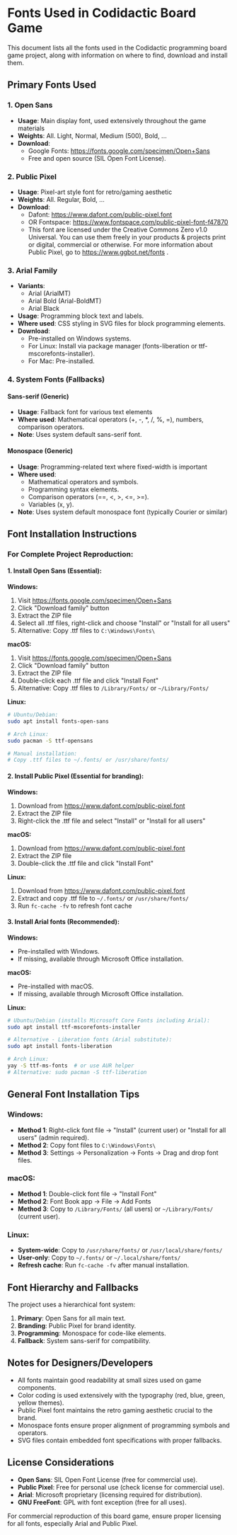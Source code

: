# Fonts Used in Codidactic Board Game

This document lists all the fonts used in the Codidactic programming board game project, along with information on where to find, download and install them.

## Primary Fonts Used

### 1. Open Sans
- **Usage**: Main display font, used extensively throughout the game materials
- **Weights**: All. Light, Normal, Medium (500), Bold, ...
- **Download**: 
  - Google Fonts: https://fonts.google.com/specimen/Open+Sans
  - Free and open source (SIL Open Font License).

### 2. Public Pixel
- **Usage**: Pixel-art style font for retro/gaming aesthetic
- **Weights**: All. Regular, Bold, ...
- **Download**:
  - Dafont: https://www.dafont.com/public-pixel.font
  - OR Fontspace: https://www.fontspace.com/public-pixel-font-f47870
  - This font are licensed under the Creative Commons Zero v1.0 Universal. You can use them freely in your products & projects print or digital, commercial or otherwise. For more information about Public Pixel, go to https://www.ggbot.net/fonts .

### 3. Arial Family
- **Variants**: 
  - Arial (ArialMT)
  - Arial Bold (Arial-BoldMT)
  - Arial Black
- **Usage**: Programming block text and labels.
- **Where used**: CSS styling in SVG files for block programming elements.
- **Download**: 
  - Pre-installed on Windows systems.
  - For Linux: Install via package manager (fonts-liberation or ttf-mscorefonts-installer).
  - For Mac: Pre-installed.

### 4. System Fonts (Fallbacks)

#### Sans-serif (Generic)
- **Usage**: Fallback font for various text elements
- **Where used**: Mathematical operators (+, -, *, /, %, =), numbers, comparison operators.
- **Note**: Uses system default sans-serif font.

#### Monospace (Generic)
- **Usage**: Programming-related text where fixed-width is important
- **Where used**: 
  - Mathematical operators and symbols.
  - Programming syntax elements.
  - Comparison operators (==, <, >, <=, >=).
  - Variables (x, y).
- **Note**: Uses system default monospace font (typically Courier or similar)

## Font Installation Instructions

### For Complete Project Reproduction:

#### 1. **Install Open Sans** (Essential):

**Windows:**
1. Visit https://fonts.google.com/specimen/Open+Sans
2. Click "Download family" button
3. Extract the ZIP file
4. Select all .ttf files, right-click and choose "Install" or "Install for all users"
5. Alternative: Copy .ttf files to `C:\Windows\Fonts\`

**macOS:**
1. Visit https://fonts.google.com/specimen/Open+Sans
2. Click "Download family" button
3. Extract the ZIP file
4. Double-click each .ttf file and click "Install Font"
5. Alternative: Copy .ttf files to `/Library/Fonts/` or `~/Library/Fonts/`

**Linux:**
```bash
# Ubuntu/Debian:
sudo apt install fonts-open-sans

# Arch Linux:
sudo pacman -S ttf-opensans

# Manual installation:
# Copy .ttf files to ~/.fonts/ or /usr/share/fonts/
```

#### 2. **Install Public Pixel** (Essential for branding):

**Windows:**
1. Download from https://www.dafont.com/public-pixel.font
2. Extract the ZIP file
3. Right-click the .ttf file and select "Install" or "Install for all users"

**macOS:**
1. Download from https://www.dafont.com/public-pixel.font
2. Extract the ZIP file
3. Double-click the .ttf file and click "Install Font"

**Linux:**
1. Download from https://www.dafont.com/public-pixel.font
2. Extract and copy .ttf file to `~/.fonts/` or `/usr/share/fonts/`
3. Run `fc-cache -fv` to refresh font cache

#### 3. **Install Arial fonts** (Recommended):

**Windows:**
- Pre-installed with Windows.
- If missing, available through Microsoft Office installation.

**macOS:**
- Pre-installed with macOS.
- If missing, available through Microsoft Office installation.

**Linux:**
```bash
# Ubuntu/Debian (installs Microsoft Core Fonts including Arial):
sudo apt install ttf-mscorefonts-installer

# Alternative - Liberation fonts (Arial substitute):
sudo apt install fonts-liberation

# Arch Linux:
yay -S ttf-ms-fonts  # or use AUR helper
# Alternative: sudo pacman -S ttf-liberation
```

## General Font Installation Tips

### Windows:
- **Method 1**: Right-click font file → "Install" (current user) or "Install for all users" (admin required).
- **Method 2**: Copy font files to `C:\Windows\Fonts\`
- **Method 3**: Settings → Personalization → Fonts → Drag and drop font files.

### macOS:
- **Method 1**: Double-click font file → "Install Font"
- **Method 2**: Font Book app → File → Add Fonts
- **Method 3**: Copy to `/Library/Fonts/` (all users) or `~/Library/Fonts/` (current user).

### Linux:
- **System-wide**: Copy to `/usr/share/fonts/` or `/usr/local/share/fonts/`
- **User-only**: Copy to `~/.fonts/` or `~/.local/share/fonts/`
- **Refresh cache**: Run `fc-cache -fv` after manual installation.

## Font Hierarchy and Fallbacks

The project uses a hierarchical font system:
1. **Primary**: Open Sans for all main text.
2. **Branding**: Public Pixel for brand identity.
3. **Programming**: Monospace for code-like elements.
4. **Fallback**: System sans-serif for compatibility.

## Notes for Designers/Developers

- All fonts maintain good readability at small sizes used on game components.
- Color coding is used extensively with the typography (red, blue, green, yellow themes).
- Public Pixel font maintains the retro gaming aesthetic crucial to the brand.
- Monospace fonts ensure proper alignment of programming symbols and operators.
- SVG files contain embedded font specifications with proper fallbacks.

## License Considerations

- **Open Sans**: SIL Open Font License (free for commercial use).
- **Public Pixel**: Free for personal use (check license for commercial use).
- **Arial**: Microsoft proprietary (licensing required for distribution).
- **GNU FreeFont**: GPL with font exception (free for all uses).

For commercial reproduction of this board game, ensure proper licensing for all fonts, especially Arial and Public Pixel. 